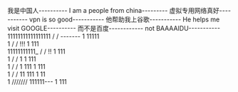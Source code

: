 我是中国人----------
I am a people from china---------
虚拟专用网络真好-----------
vpn is so good-----------
他帮助我上谷歌-----------
He helps me visit GOOGLE----------
而不是百度------------
not BAAAAIDU-----------
11111111111111111    /               /         -------             1            11111    
1                    /               /     !!!                     1           111   
11111111111_         /               /     !!                      1        111         
1                    /               /     1                       1     111                         
1                    /             /        1            111       1        111                                   
1                    /            /         11         111         1          11                           
1                       ///////               111111---            1            111                                  
